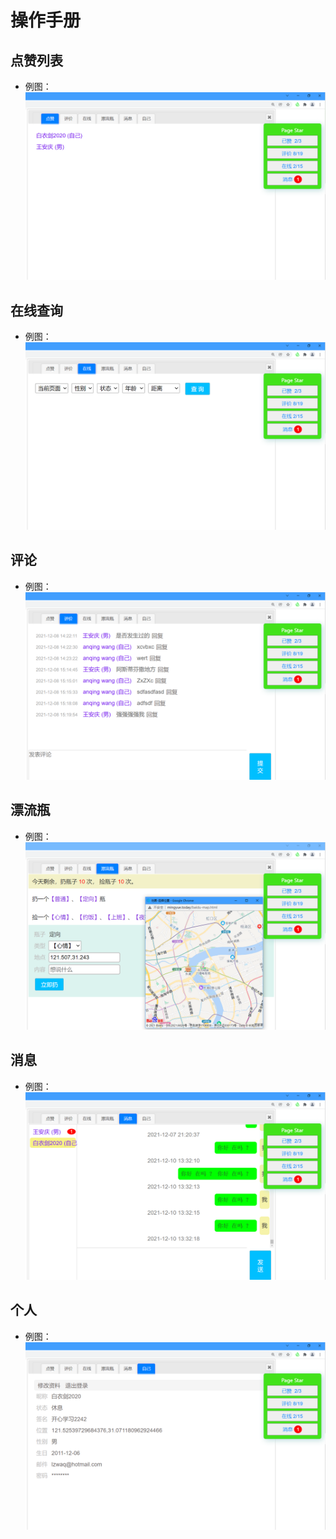 # 操作手册
## 点赞列表
 * 例图：![blockchain](images/manual/star.png)
 ## 在线查询
 * 例图：![blockchain](images/manual/online.png)
## 评论
 * 例图：![blockchain](images/manual/comment.png)
## 漂流瓶
 * 例图：![blockchain](images/manual/bottle.png)
## 消息 
 * 例图：![blockchain](images/manual/message.png)
## 个人
 * 例图：![blockchain](images/manual/self.png)


